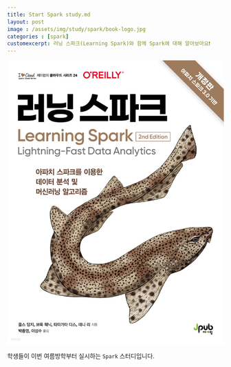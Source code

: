 ```yaml
---
title: Start Spark study.md
layout: post
image : /assets/img/study/spark/book-logo.jpg
categories : [spark]
customexcerpt: 러닝 스파크(Learning Spark)와 함께 Spark에 대해 알아보아요❗
---
```


![1](/assets/img/study/spark/book-logo.jpg)


학생들이 이번 여름방학부터 실시하는 ```Spark``` 스터디입니다.